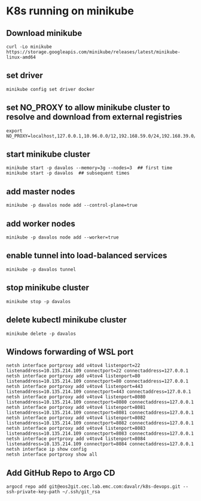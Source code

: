 # K8s running on minikube

## Download minikube
```
curl -Lo minikube https://storage.googleapis.com/minikube/releases/latest/minikube-linux-amd64
```

## set driver
```
minikube config set driver docker
```

## set NO_PROXY to allow minikube cluster to resolve and download from external registries
```
export NO_PROXY=localhost,127.0.0.1,10.96.0.0/12,192.168.59.0/24,192.168.39.0/24,10.0.0.0/8
```

## start minikube cluster
```
minikube start -p davalos --memory=3g --nodes=3  ## first time
minikube start -p davalos  ## subsequent times
```

## add master nodes
```
minikube -p davalos node add --control-plane=true
```

## add worker nodes
```
minikube -p davalos node add --worker=true
```

## enable tunnel into load-balanced services
```
minikube -p davalos tunnel
```

## stop minikube cluster
```
minikube stop -p davalos
```

## delete kubectl minikube cluster
```
minikube delete -p davalos
```

## Windows forwarding of WSL port
```
netsh interface portproxy add v4tov4 listenport=22 listenaddress=10.135.214.109 connectport=22 connectaddress=127.0.0.1
netsh interface portproxy add v4tov4 listenport=80 listenaddress=10.135.214.109 connectport=80 connectaddress=127.0.0.1
netsh interface portproxy add v4tov4 listenport=443 listenaddress=10.135.214.109 connectport=443 connectaddress=127.0.0.1
netsh interface portproxy add v4tov4 listenport=8080 listenaddress=10.135.214.109 connectport=8080 connectaddress=127.0.0.1
netsh interface portproxy add v4tov4 listenport=8081 listenaddress=10.135.214.109 connectport=8081 connectaddress=127.0.0.1
netsh interface portproxy add v4tov4 listenport=8082 listenaddress=10.135.214.109 connectport=8082 connectaddress=127.0.0.1
netsh interface portproxy add v4tov4 listenport=8083 listenaddress=10.135.214.109 connectport=8083 connectaddress=127.0.0.1
netsh interface portproxy add v4tov4 listenport=8084 listenaddress=10.135.214.109 connectport=8084 connectaddress=127.0.0.1
netsh interface ip show config
netsh interface portproxy show all
```

## Add GitHub Repo to Argo CD
```
argocd repo add git@eos2git.cec.lab.emc.com:davalr/k8s-devops.git --ssh-private-key-path ~/.ssh/git_rsa
```

